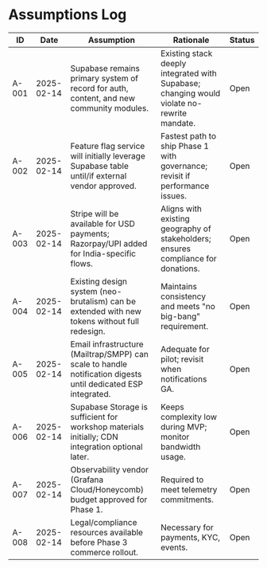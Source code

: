 # Assumptions Log

| ID | Date | Assumption | Rationale | Status |
| --- | --- | --- | --- | --- |
| A-001 | 2025-02-14 | Supabase remains primary system of record for auth, content, and new community modules. | Existing stack deeply integrated with Supabase; changing would violate no-rewrite mandate. | Open |
| A-002 | 2025-02-14 | Feature flag service will initially leverage Supabase table until/if external vendor approved. | Fastest path to ship Phase 1 with governance; revisit if performance issues. | Open |
| A-003 | 2025-02-14 | Stripe will be available for USD payments; Razorpay/UPI added for India-specific flows. | Aligns with existing geography of stakeholders; ensures compliance for donations. | Open |
| A-004 | 2025-02-14 | Existing design system (neo-brutalism) can be extended with new tokens without full redesign. | Maintains consistency and meets "no big-bang" requirement. | Open |
| A-005 | 2025-02-14 | Email infrastructure (Mailtrap/SMPP) can scale to handle notification digests until dedicated ESP integrated. | Adequate for pilot; revisit when notifications GA. | Open |
| A-006 | 2025-02-14 | Supabase Storage is sufficient for workshop materials initially; CDN integration optional later. | Keeps complexity low during MVP; monitor bandwidth usage. | Open |
| A-007 | 2025-02-14 | Observability vendor (Grafana Cloud/Honeycomb) budget approved for Phase 1. | Required to meet telemetry commitments. | Open |
| A-008 | 2025-02-14 | Legal/compliance resources available before Phase 3 commerce rollout. | Necessary for payments, KYC, events. | Open |
